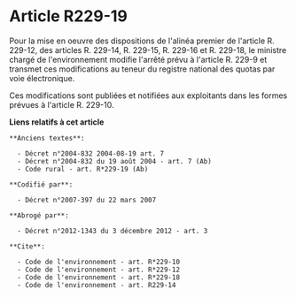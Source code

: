 # Article R229-19

Pour la mise en oeuvre des dispositions de l'alinéa premier de l'article R. 229-12, des articles R. 229-14, R. 229-15, R.
229-16 et R. 229-18, le ministre chargé de l'environnement modifie l'arrêté prévu à l'article R. 229-9 et transmet ces
modifications au teneur du registre national des quotas par voie électronique. 

Ces modifications sont publiées et notifiées aux exploitants dans les formes prévues à l'article R. 229-10.

**Liens relatifs à cet article**

	**Anciens textes**:

	  - Décret n°2004-832 2004-08-19 art. 7
	  - Décret n°2004-832 du 19 août 2004 - art. 7 (Ab)
	  - Code rural - art. R*229-19 (Ab)

	**Codifié par**:

	  - Décret n°2007-397 du 22 mars 2007

	**Abrogé par**:

	  - Décret n°2012-1343 du 3 décembre 2012 - art. 3

	**Cite**:

	  - Code de l'environnement - art. R*229-10
	  - Code de l'environnement - art. R*229-12
	  - Code de l'environnement - art. R*229-18
	  - Code de l'environnement - art. R229-14
